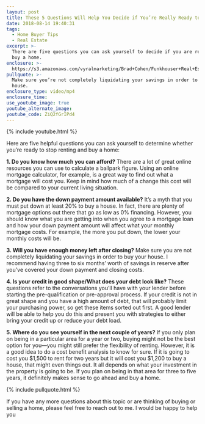 ```yaml
---
layout: post
title: These 5 Questions Will Help You Decide if You’re Really Ready to Buy
date: 2018-08-14 19:40:31
tags:
  - Home Buyer Tips
  - Real Estate
excerpt: >-
  There are five questions you can ask yourself to decide if you are ready to
  buy a home.
enclosure: >-
  https://s3.amazonaws.com/vyralmarketing/Brad+Cohen/Funkhouser+Real+Estate+Group-+Questions+to+Ask+Yourself+Before+You+Buy+a+Home.mp4
pullquote: >-
  Make sure you’re not completely liquidating your savings in order to buy your
  house.
enclosure_type: video/mp4
enclosure_time:
use_youtube_image: true
youtube_alternate_image:
youtube_code: ZiQ2fGrIPd4
---
```


{% include youtube.html %}

Here are five helpful questions you can ask yourself to determine whether you’re ready to stop renting and buy a home:

**1. Do you know how much you can afford?** There are a lot of great online resources you can use to calculate a ballpark figure. Using an online mortgage calculator, for example, is a great way to find out what a mortgage will cost you. Keep in mind how much of a change this cost will be compared to your current living situation.

**2. Do you have the down payment amount available?** It’s a myth that you must put down at least 20% to buy a house. In fact, there are plenty of mortgage options out there that go as low as 0% financing. However, you should know what you are getting into when you agree to a mortgage loan and how your down payment amount will affect what your monthly mortgage costs. For example, the more you put down, the lower your monthly costs will be.

**3. Will you have enough money left after closing?** Make sure you are not completely liquidating your savings in order to buy your house. I recommend having three to six months’ worth of savings in reserve after you’ve covered your down payment and closing costs.

**4. Is your credit in good shape/What does your debt look like?** These questions refer to the conversations you’ll have with your lender before starting the pre-qualification or pre-approval process. If your credit is not in great shape and you have a high amount of debt, that will probably limit your purchasing power, so get these items sorted out first. A good lender will be able to help you do this and present you with strategies to either bring your credit up or reduce your debt load.

**5. Where do you see yourself in the next couple of years?** If you only plan on being in a particular area for a year or two, buying might not be the best option for you—you might still prefer the flexibility of renting. However, it is a good idea to do a cost benefit analysis to know for sure. If it is going to cost you $1,500 to rent for two years but it will cost you $1,200 to buy a house, that might even things out. It all depends on what your investment in the property is going to be. If you plan on being in that area for three to five years, it definitely makes sense to go ahead and buy a home.

{% include pullquote.html %}

If you have any more questions about this topic or are thinking of buying or selling a home, please feel free to reach out to me. I would be happy to help you